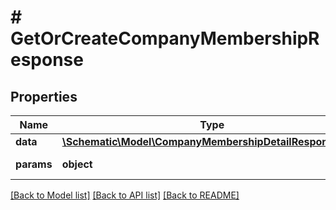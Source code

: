 # # GetOrCreateCompanyMembershipResponse

## Properties

Name | Type | Description | Notes
------------ | ------------- | ------------- | -------------
**data** | [**\Schematic\Model\CompanyMembershipDetailResponseData**](CompanyMembershipDetailResponseData.md) |  |
**params** | **object** | Input parameters |

[[Back to Model list]](../../README.md#models) [[Back to API list]](../../README.md#endpoints) [[Back to README]](../../README.md)
